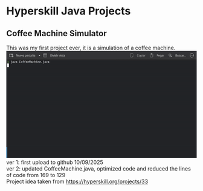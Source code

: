 # Hyperskill Java Projects


## Coffee Machine Simulator
This was my first project ever, it is a simulation of a coffee machine.
![til](gif.gif)
ver 1: first upload to github 10/09/2025 <br>
ver 2: updated CoffeeMachine.java, optimized code and reduced the lines of code from 
169 to 129
<br>
Project idea taken from
https://hyperskill.org/projects/33
